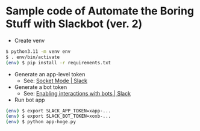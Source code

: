 # Sample code of Automate the Boring Stuff with Slackbot (ver. 2)

* Create venv

```bash
$ python3.11 -m venv env
$ . env/bin/activate
(env) $ pip install -r requirements.txt
```

* Generate an app-level token
  * See: [Socket Mode | Slack](https://api.slack.com/apis/connections/socket)
* Generate a bot token
  * See: [Enabling interactions with bots | Slack](https://api.slack.com/bot-users)
* Run bot app

```bash
(env) $ export SLACK_APP_TOKEN=xapp-...
(env) $ export SLACK_BOT_TOKEN=xoxb-...
(env) $ python app-hoge.py
```
